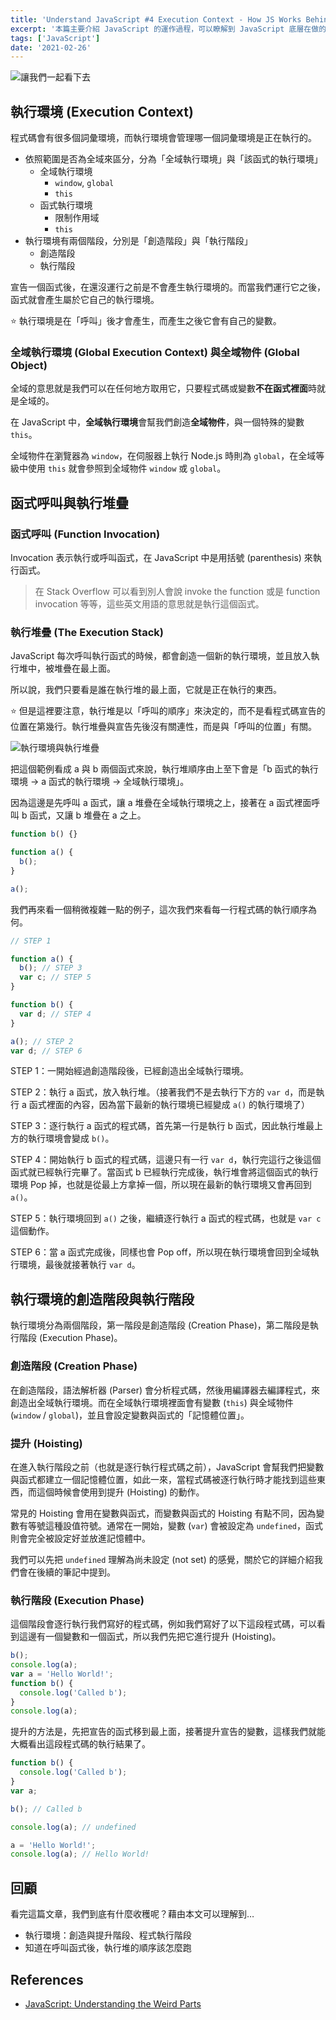 ```yaml
---
title: 'Understand JavaScript #4 Execution Context - How JS Works Behind The Scenes'
excerpt: '本篇主要介紹 JavaScript 的運作過程，可以瞭解到 JavaScript 底層在做的事情，以及程式碼處理與執行的過程，還有一些我們必須理解的專有名詞。以下一一仔細跟大家說明 (๑•̀ㅂ•́)و✧'
tags: ['JavaScript']
date: '2021-02-26'
---
```


![讓我們一起看下去](https://i.imgur.com/WybJvLc.png)

## 執行環境 (Execution Context)

程式碼會有很多個詞彙環境，而執行環境會管理哪一個詞彙環境是正在執行的。

- 依照範圍是否為全域來區分，分為「全域執行環境」與「該函式的執行環境」
  - 全域執行環境
    - `window`, `global`
    - `this`
  - 函式執行環境
    - 限制作用域
    - `this`
- 執行環境有兩個階段，分別是「創造階段」與「執行階段」
  - 創造階段
  - 執行階段

宣告一個函式後，在還沒運行之前是不會產生執行環境的。而當我們運行它之後，函式就會產生屬於它自己的執行環境。

⭐️ 執行環境是在「呼叫」後才會產生，而產生之後它會有自己的變數。

### 全域執行環境 (Global Execution Context) 與全域物件 (Global Object)

全域的意思就是我們可以在任何地方取用它，只要程式碼或變數**不在函式裡面**時就是全域的。

在 JavaScript 中，**全域執行環境**會幫我們創造**全域物件**，與一個特殊的變數 `this`。

全域物件在瀏覽器為 `window`，在伺服器上執行 Node.js 時則為 `global`，在全域等級中使用 `this` 就會參照到全域物件 `window` 或 `global`。

## 函式呼叫與執行堆疊

### 函式呼叫 (Function Invocation)

Invocation 表示執行或呼叫函式，在 JavaScript 中是用括號 (parenthesis) 來執行函式。

> 在 Stack Overflow 可以看到別人會說 invoke the function 或是 function invocation 等等，這些英文用語的意思就是執行這個函式。

### 執行堆疊 (The Execution Stack)

JavaScript 每次呼叫執行函式的時候，都會創造一個新的執行環境，並且放入執行堆中，被堆疊在最上面。

所以說，我們只要看是誰在執行堆的最上面，它就是正在執行的東西。

⭐️ 但是這裡要注意，執行堆是以「呼叫的順序」來決定的，而不是看程式碼宣告的位置在第幾行。執行堆疊與宣告先後沒有關連性，而是與「呼叫的位置」有關。

![執行環境與執行堆疊](https://i.imgur.com/jyHEhNQ.png)

把這個範例看成 a 與 b 兩個函式來說，執行堆順序由上至下會是「b 函式的執行環境 → a 函式的執行環境 → 全域執行環境」。

因為這邊是先呼叫 a 函式，讓 a 堆疊在全域執行環境之上，接著在 a 函式裡面呼叫 b 函式，又讓 b 堆疊在 a 之上。

```javascript
function b() {}

function a() {
  b();
}

a();
```

我們再來看一個稍微複雜一點的例子，這次我們來看每一行程式碼的執行順序為何。

```javascript
// STEP 1

function a() {
  b(); // STEP 3
  var c; // STEP 5
}

function b() {
  var d; // STEP 4
}

a(); // STEP 2
var d; // STEP 6
```

STEP 1：一開始經過創造階段後，已經創造出全域執行環境。

STEP 2：執行 a 函式，放入執行堆。（接著我們不是去執行下方的 `var d`，而是執行 a 函式裡面的內容，因為當下最新的執行環境已經變成 `a()` 的執行環境了）

STEP 3：逐行執行 a 函式的程式碼，首先第一行是執行 b 函式，因此執行堆最上方的執行環境會變成 `b()`。

STEP 4：開始執行 b 函式的程式碼，這邊只有一行 `var d`，執行完這行之後這個函式就已經執行完畢了。當函式 b 已經執行完成後，執行堆會將這個函式的執行環境 Pop 掉，也就是從最上方拿掉一個，所以現在最新的執行環境又會再回到 `a()`。

STEP 5：執行環境回到 `a()` 之後，繼續逐行執行 a 函式的程式碼，也就是 `var c` 這個動作。

STEP 6：當 a 函式完成後，同樣也會 Pop off，所以現在執行環境會回到全域執行環境，最後就接著執行 `var d`。

## 執行環境的創造階段與執行階段

執行環境分為兩個階段，第一階段是創造階段 (Creation Phase)，第二階段是執行階段 (Execution Phase)。

### 創造階段 (Creation Phase)

在創造階段，語法解析器 (Parser) 會分析程式碼，然後用編譯器去編譯程式，來創造出全域執行環境。而在全域執行環境裡面會有變數 (`this`) 與全域物件 (`window` / `global`)，並且會設定變數與函式的「記憶體位置」。

### 提升 (Hoisting)

在進入執行階段之前（也就是逐行執行程式碼之前），JavaScript 會幫我們把變數與函式都建立一個記憶體位置，如此一來，當程式碼被逐行執行時才能找到這些東西，而這個時候會使用到提升 (Hoisting) 的動作。

常見的 Hoisting 會用在變數與函式，而變數與函式的 Hoisting 有點不同，因為變數有等號這種設值符號。通常在一開始，變數 (`var`) 會被設定為 `undefined`，函式則會完全被設定好並放進記憶體中。

我們可以先把 `undefined` 理解為尚未設定 (not set) 的感覺，關於它的詳細介紹我們會在後續的筆記中提到。

### 執行階段 (Execution Phase)

這個階段會逐行執行我們寫好的程式碼，例如我們寫好了以下這段程式碼，可以看到這邊有一個變數和一個函式，所以我們先把它進行提升 (Hoisting)。

```javascript
b();
console.log(a);
var a = 'Hello World!';
function b() {
  console.log('Called b');
}
console.log(a);
```

提升的方法是，先把宣告的函式移到最上面，接著提升宣告的變數，這樣我們就能大概看出這段程式碼的執行結果了。

```javascript
function b() {
  console.log('Called b');
}
var a;

b(); // Called b

console.log(a); // undefined

a = 'Hello World!';
console.log(a); // Hello World!
```

## 回顧

看完這篇文章，我們到底有什麼收穫呢？藉由本文可以理解到…

- 執行環境：創造與提升階段、程式執行階段
- 知道在呼叫函式後，執行堆的順序該怎麼跑

## References

- [JavaScript: Understanding the Weird Parts](https://www.udemy.com/course/understand-javascript/)
